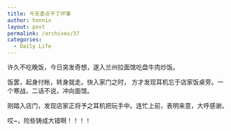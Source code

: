```yaml
---
title: 今天差点干了坏事
author: honnix
layout: post
permalink: /archives/37
categories:
  - Daily Life
---
```

许久不吃晚饭，今日突发奇想，遂入兰州拉面馆吃盘牛肉炒饭。

饭罢，起身付帐，转身就走。快入家门之时， 方才发现耳机忘于店家饭桌旁。一个寒战，二话不说，冲向面馆。

刚踏入店门，发现店家正将予之耳机把玩手中。连忙上前，表明来意，大呼感谢。

哎~，险些铸成大错啊！！！！